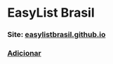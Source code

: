 # EasyList Brasil

### **Site: [easylistbrasil.github.io](https://easylistbrasil.github.io)**

### **[Adicionar](https://subscribe.adblockplus.org/?location=https://raw.githubusercontent.com/easylistbrasil/easylistbrasil/filtro/easylistbrasil.txt&title=EasyList%20Brasil)**
